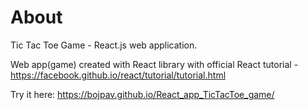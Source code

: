 # About

Tic Tac Toe Game - React.js web application.

Web app(game) created with React library with official React tutorial - https://facebook.github.io/react/tutorial/tutorial.html

Try it here: https://bojpav.github.io/React_app_TicTacToe_game/